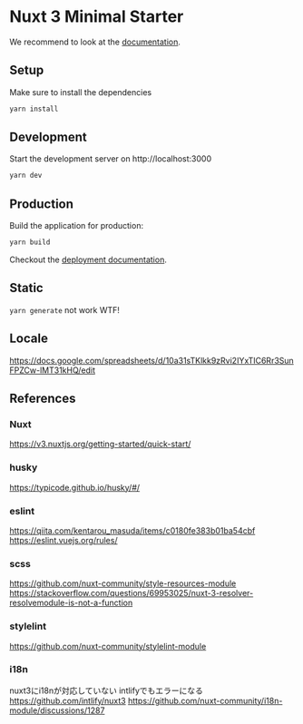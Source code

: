 # Nuxt 3 Minimal Starter

We recommend to look at the [documentation](https://v3.nuxtjs.org).

## Setup

Make sure to install the dependencies

```bash
yarn install
```

## Development

Start the development server on http://localhost:3000

```bash
yarn dev
```

## Production

Build the application for production:

```bash
yarn build
```

Checkout the [deployment documentation](https://v3.nuxtjs.org/docs/deployment).


## Static

`yarn generate` not work
WTF!

## Locale

https://docs.google.com/spreadsheets/d/10a31sTKlkk9zRvi2IYxTIC6Rr3SunFPZCw-lMT31kHQ/edit



## References

### Nuxt
https://v3.nuxtjs.org/getting-started/quick-start/

### husky
https://typicode.github.io/husky/#/

### eslint
https://qiita.com/kentarou_masuda/items/c0180fe383b01ba54cbf
https://eslint.vuejs.org/rules/

### scss
https://github.com/nuxt-community/style-resources-module
https://stackoverflow.com/questions/69953025/nuxt-3-resolver-resolvemodule-is-not-a-function

### stylelint
https://github.com/nuxt-community/stylelint-module

### i18n
nuxt3にi18nが対応していない
intlifyでもエラーになる
https://github.com/intlify/nuxt3
https://github.com/nuxt-community/i18n-module/discussions/1287
